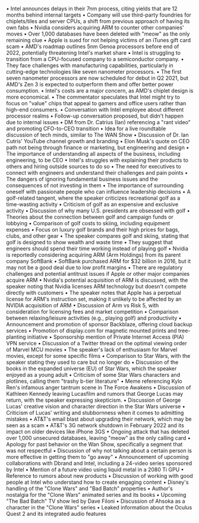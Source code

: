 • Intel announces delays in their 7nm process, citing yields that are 12 months behind internal targets
• Company will use third-party foundries for chiplets/tiles and server CPUs, a shift from previous approach of having its own fabs
• Nvidia considers acquiring ARM to counter other companies' moves
• Over 1,000 databases have been deleted with "meow" as the only remaining clue
• Apple is sued for not helping victims of an iTunes gift card scam
• AMD's roadmap outlines 5nm Genoa processors before end of 2022, potentially threatening Intel's market share
• Intel is struggling to transition from a CPU-focused company to a semiconductor company.
• They face challenges with manufacturing capabilities, particularly in cutting-edge technologies like seven nanometer processors.
• The first seven nanometer processors are now scheduled for debut in Q2 2021, but AMD's Zen 3 is expected to outperform them and offer better power consumption.
• Intel's costs are a major concern, as AMD's chiplet design is more economical.
• The commentator speculates that Intel might try to focus on "value" chips that appeal to gamers and office users rather than high-end consumers.
• Conversation with Intel employee about different processor realms
• Follow-up conversation proposed, but didn't happen due to internal issues
• DM from Dr. Catrius (Ian) referencing a "rant video" and promoting CFO-to-CEO transition
• Idea for a live roundtable discussion of tech minds, similar to The WAN Show
• Discussion of Dr. Ian Cutris' YouTube channel growth and branding
• Elon Musk's quote on CEO path not being through finance or marketing, but engineering and design
• The importance of understanding all aspects of the business, including engineering, to be CEO
• Intel's struggles with explaining their products to others and hiring outside sources to do so
• The need for executives to connect with engineers and understand their challenges and pain points
• The dangers of ignoring fundamental business issues and the consequences of not investing in them
• The importance of surrounding oneself with passionate people who can influence leadership decisions
• A golf-related tangent, where the speaker criticizes recreational golf as a time-wasting activity
• Criticism of golf as an expensive and exclusive activity
• Discussion of why many U.S. presidents are obsessed with golf
• Theories about the connection between golf and campaign funds or lobbying
• Comparison of golf costs to skiing, including equipment expenses
• Focus on luxury golf brands and their high prices for bags, clubs, and other gear
• The speaker compares golf and skiing, stating that golf is designed to show wealth and waste time
• They suggest that engineers should spend their time working instead of playing golf
• Nvidia is reportedly considering acquiring ARM (Arm Holdings) from its parent company SoftBank
• SoftBank purchased ARM for $32 billion in 2016, but it may not be a good deal due to low profit margins
• There are regulatory challenges and potential antitrust issues if Apple or other major companies acquire ARM
• Nvidia's potential acquisition of ARM is discussed, with the speaker noting that Nvidia licenses ARM technology but doesn't compete directly with customers
• The speaker notes that Apple has a perpetual license for ARM's instruction set, making it unlikely to be affected by an NVIDIA acquisition of ARM
• Discussion of Arm vs Risk 5, with consideration for licensing fees and market competition
• Comparison between relaxing/leisure activities (e.g., playing golf) and productivity
• Announcement and promotion of sponsor Backblaze, offering cloud backup services
• Promotion of display.com for magnetic mounted prints and tree-planting initiative
• Sponsorship mention of Private Internet Access (PIA) VPN service
• Discussion of a Twitter thread on the optimal viewing order of Marvel MCU movies
• The speaker's lack of enthusiasm for Marvel movies, except for some specific films
• Comparison to Star Wars, with the speaker stating they used to care but no longer do
• Discussion of the books in the expanded universe (EU) of Star Wars, which the speaker enjoyed as a young adult
• Criticism of some Star Wars characters and plotlines, calling them "trashy b-tier literature"
• Meme referencing Kylo Ren's infamous anger tantrum scene in The Force Awakens
• Discussion of Kathleen Kennedy leaving Lucasfilm and rumors that George Lucas may return, with the speaker expressing skepticism.
• Discussion of George Lucas' creative vision and character direction in the Star Wars universe
• Criticism of Lucas' writing and stubbornness when it comes to admitting mistakes
• AT&T's email blast about upgrading their network, which may be seen as a scam
• AT&T's 3G network shutdown in February 2022 and its impact on older devices like iPhone 3GS
• Ongoing attack that has deleted over 1,000 unsecured databases, leaving "meow" as the only calling card
• Apology for past behavior on the Wan Show, specifically a segment that was not respectful
• Discussion of why not talking about a certain person is more effective in getting them to "go away"
• Announcement of upcoming collaborations with Dbrand and Intel, including a 24-video series sponsored by Intel
• Mention of a future video using liquid metal in a 2080 Ti GPU
• Reference to rumors about new products
• Discussion of working with good people at Intel who understand how to create engaging content
• Disney's handling of the "Clone Wars" and "Bad Batch" properties
• Author's nostalgia for the "Clone Wars" animated series and its books
• Upcoming "The Bad Batch" TV show led by Dave Filoni
• Discussion of Ahsoka as a character in the "Clone Wars" series
• Leaked information about the Oculus Quest 2 and its integrated audio features